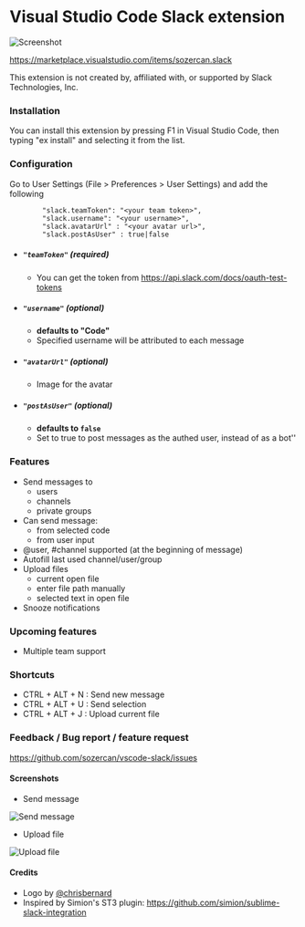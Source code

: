 Visual Studio Code Slack extension
=========================

![Screenshot](icon.png)

https://marketplace.visualstudio.com/items/sozercan.slack

This extension is not created by, affiliated with, or supported by Slack Technologies, Inc.

### Installation
You can install this extension by pressing F1 in Visual Studio Code, then typing "ex install" and selecting it from the list.

### Configuration
Go to User Settings (File > Preferences > User Settings) and add the following 
```
    	"slack.teamToken": "<your team token>",
        "slack.username": "<your username>",
        "slack.avatarUrl" : "<your avatar url>",
        "slack.postAsUser" : true|false
```

* ##### `"teamToken"` (required)
    * You can get the token from https://api.slack.com/docs/oauth-test-tokens

* ##### `"username"` (optional)
    * **defaults to "Code"**
    * Specified username will be attributed to each message

* ##### `"avatarUrl"` (optional)
    * Image for the avatar

* ##### `"postAsUser"` (optional)
    * **defaults to `false`**
    * Set to true to post messages as the authed user, instead of as a bot''

### Features
* Send messages to
    * users
    * channels
    * private groups
* Can send message:
    * from selected code
    * from user input
* @user, #channel supported (at the beginning of message)
* Autofill last used channel/user/group
* Upload files
    * current open file
    * enter file path manually
    * selected text in open file
* Snooze notifications
    
### Upcoming features
* Multiple team support

### Shortcuts
* CTRL + ALT + N : Send new message
* CTRL + ALT + U : Send selection
* CTRL + ALT + J : Upload current file

### Feedback / Bug report / feature request
https://github.com/sozercan/vscode-slack/issues

#### Screenshots
* Send message

![Send message](slack-send.gif)

* Upload file

![Upload file](slack-upload.gif)
    
#### Credits
* Logo by [@chrisbernard](https://twitter.com/chrisbernard)
* Inspired by Simion's ST3 plugin: https://github.com/simion/sublime-slack-integration
